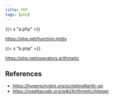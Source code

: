 ```yaml
---
title: PHP
tags: [php]
---
```


{{< s "a.php" >}}

<https://php.net/function.intdiv>

{{< s "b.php" >}}

<https://php.net/operators.arithmetic>

## References

- <https://hyperpolyglot.org/scripting#arith-op>
- <https://rosettacode.org/wiki/Arithmetic/Integer>

